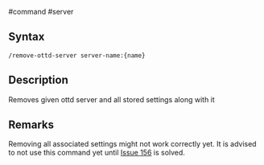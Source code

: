 #command #server 
## Syntax

`/remove-ottd-server server-name:{name}`

## Description

Removes given ottd server and all stored settings along with it

## Remarks

Removing all associated settings might not work correctly yet. It is advised to not use this command yet until [Issue 156](https://github.com/shoter/OpenttdDiscord/issues/156) is solved.